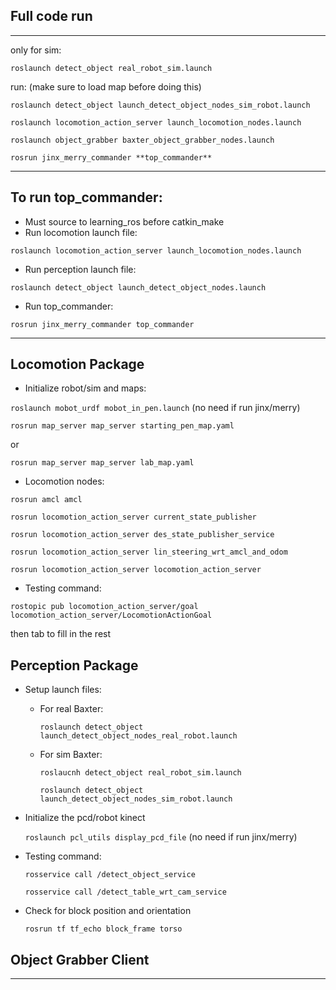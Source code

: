 ## Full code run

---
only for sim:
    
    roslaunch detect_object real_robot_sim.launch 

run: (make sure to load map before doing this)

    roslaunch detect_object launch_detect_object_nodes_sim_robot.launch 

    roslaunch locomotion_action_server launch_locomotion_nodes.launch 

    roslaunch object_grabber baxter_object_grabber_nodes.launch

    rosrun jinx_merry_commander **top_commander**

---
## To run top_commander:
- Must source to learning_ros before catkin_make
- Run locomotion launch file:
  
`roslaunch locomotion_action_server launch_locomotion_nodes.launch`

- Run perception launch file:

`roslaunch detect_object launch_detect_object_nodes.launch`

- Run top_commander:

`rosrun jinx_merry_commander top_commander`

---
## Locomotion Package
- Initialize robot/sim and maps:

`roslaunch mobot_urdf mobot_in_pen.launch`  (no need if run jinx/merry)

`rosrun map_server map_server starting_pen_map.yaml`

or

`rosrun map_server map_server lab_map.yaml`

- Locomotion nodes:

`rosrun amcl amcl`

`rosrun locomotion_action_server current_state_publisher`

`rosrun locomotion_action_server des_state_publisher_service`

`rosrun locomotion_action_server lin_steering_wrt_amcl_and_odom`

`rosrun locomotion_action_server locomotion_action_server`

- Testing command:

`rostopic pub locomotion_action_server/goal locomotion_action_server/LocomotionActionGoal` 

then tab to fill in the rest
## Perception Package
- Setup launch files:
  - For real Baxter:
    
    `roslaunch detect_object launch_detect_object_nodes_real_robot.launch`

  - For sim Baxter:

    `roslaucnh detect_object real_robot_sim.launch`

    `roslaunch detect_object launch_detect_object_nodes_sim_robot.launch`

- Initialize the pcd/robot kinect

    `roslaunch pcl_utils display_pcd_file` (no need if run jinx/merry)

- Testing command:

    `rosservice call /detect_object_service`

    `rosservice call /detect_table_wrt_cam_service`

- Check for block position and orientation

    `rosrun tf tf_echo block_frame torso`

## Object Grabber Client

---


